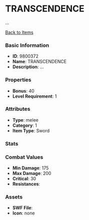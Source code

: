 # TRANSCENDENCE

...

[Back to Items](../items.md)

### Basic Information

- **ID**: 9800372
- **Name**: TRANSCENDENCE
- **Description**: ...

### Properties

- **Bonus**: 40
- **Level Requirement**: 1

### Attributes

- **Type**: melee     
- **Category**: 1
- **Item Type**: Sword

### Stats


### Combat Values

- **Min Damage**: 175
- **Max Damage**: 200
- **Critical**: 30
- **Resistances**: 

### Assets

- **SWF File**: 
- **Icon**: none


